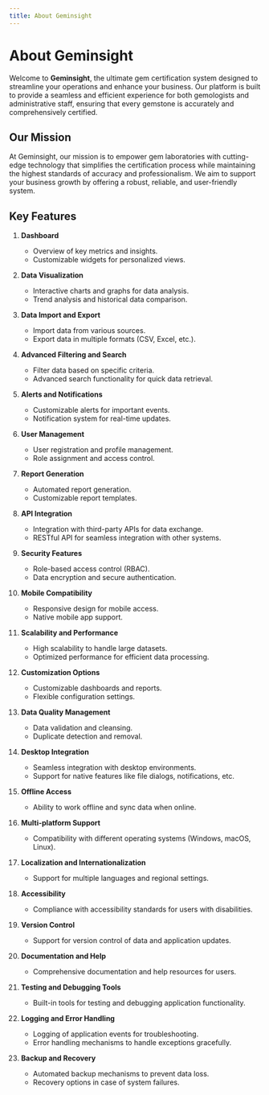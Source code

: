 ```yaml
---
title: About Geminsight
---
```


# About Geminsight

Welcome to **Geminsight**, the ultimate gem certification system designed to streamline your operations and enhance your business. Our platform is built to provide a seamless and efficient experience for both gemologists and administrative staff, ensuring that every gemstone is accurately and comprehensively certified.

## Our Mission

At Geminsight, our mission is to empower gem laboratories with cutting-edge technology that simplifies the certification process while maintaining the highest standards of accuracy and professionalism. We aim to support your business growth by offering a robust, reliable, and user-friendly system.

## Key Features

1. **Dashboard**
   - Overview of key metrics and insights.
   - Customizable widgets for personalized views.

2. **Data Visualization**
   - Interactive charts and graphs for data analysis.
   - Trend analysis and historical data comparison.

3. **Data Import and Export**
   - Import data from various sources.
   - Export data in multiple formats (CSV, Excel, etc.).

4. **Advanced Filtering and Search**
   - Filter data based on specific criteria.
   - Advanced search functionality for quick data retrieval.

5. **Alerts and Notifications**
   - Customizable alerts for important events.
   - Notification system for real-time updates.

6. **User Management**
   - User registration and profile management.
   - Role assignment and access control.

7. **Report Generation**
   - Automated report generation.
   - Customizable report templates.

8. **API Integration**
   - Integration with third-party APIs for data exchange.
   - RESTful API for seamless integration with other systems.

9. **Security Features**
   - Role-based access control (RBAC).
   - Data encryption and secure authentication.

10. **Mobile Compatibility**
    - Responsive design for mobile access.
    - Native mobile app support.

11. **Scalability and Performance**
    - High scalability to handle large datasets.
    - Optimized performance for efficient data processing.

12. **Customization Options**
    - Customizable dashboards and reports.
    - Flexible configuration settings.

13. **Data Quality Management**
    - Data validation and cleansing.
    - Duplicate detection and removal.

14. **Desktop Integration**
    - Seamless integration with desktop environments.
    - Support for native features like file dialogs, notifications, etc.

15. **Offline Access**
    - Ability to work offline and sync data when online.

16. **Multi-platform Support**
    - Compatibility with different operating systems (Windows, macOS, Linux).

17. **Localization and Internationalization**
    - Support for multiple languages and regional settings.

18. **Accessibility**
    - Compliance with accessibility standards for users with disabilities.

19. **Version Control**
    - Support for version control of data and application updates.

20. **Documentation and Help**
    - Comprehensive documentation and help resources for users.

21. **Testing and Debugging Tools**
    - Built-in tools for testing and debugging application functionality.

22. **Logging and Error Handling**
    - Logging of application events for troubleshooting.
    - Error handling mechanisms to handle exceptions gracefully.

23. **Backup and Recovery**
    - Automated backup mechanisms to prevent data loss.
    - Recovery options in case of system failures.

